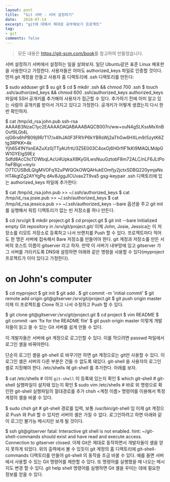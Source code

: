 ```yaml
---
layout: post
title:  "Git 서버 - 서버 설정하기"
date:   2018-07-14
excerpt: "git에 대해서 제대로 공부해보기 프로젝트"
tag:
- git
comments: false
---
```


> 모든 내용은 <https://git-scm.com/book>를 참고하여 만들었습니다.

서버 설정하기
서버에서 설정하는 일을 살펴보자. 일단 Ubuntu같은 표준 Linux 배포판을 사용한다고 가정한다. 사용자들은 아마도 authorized_keys 파일로 인증할 것이다. 먼저 git 계정을 만들고 사용자 홈 디렉토리에 .ssh 디렉토리를 만든다:

$ sudo adduser git
$ su git
$ cd
$ mkdir .ssh && chmod 700 .ssh
$ touch .ssh/authorized_keys && chmod 600 .ssh/authorized_keys
authorized_keys 파일에 SSH 공개키를 추가해야 사용자가 접근할 수 있다. 추가하기 전에 이미 알고 있는 사람의 공개키를 받아서 가지고 있다고 가정한다. 공개키가 어떻게 생겼는지 다시 한번 확인하자.

$ cat /tmp/id_rsa.john.pub
ssh-rsa AAAAB3NzaC1yc2EAAAADAQABAAABAQCB007n/ww+ouN4gSLKssMxXnBOvf9LGt4L
ojG6rs6hPB09j9R/T17/x4lhJA0F3FR1rP6kYBRsWj2aThGw6HXLm9/5zytK6Ztg3RPKK+4k
Yjh6541NYsnEAZuXz0jTTyAUfrtU3Z5E003C4oxOj6H0rfIF1kKI9MAQLMdpGW1GYEIgS9Ez
Sdfd8AcCIicTDWbqLAcU4UpkaX8KyGlLwsNuuGztobF8m72ALC/nLF6JLtPofwFBlgc+myiv
O7TCUSBdLQlgMVOFq1I2uPWQOkOWQAHukEOmfjy2jctxSDBQ220ymjaNsHT4kgtZg2AYYgPq
dAv8JggJICUvax2T9va5 gsg-keypair
.ssh 디렉토리에 있는 authorized_keys 파일에 추가한다:

$ cat /tmp/id_rsa.john.pub >> ~/.ssh/authorized_keys
$ cat /tmp/id_rsa.josie.pub >> ~/.ssh/authorized_keys
$ cat /tmp/id_rsa.jessica.pub >> ~/.ssh/authorized_keys
--bare 옵션을 주고 git init 를 실행해서 워킹 디렉토리가 없는 빈 저장소를 하나 만든다.

$ cd /srv/git
$ mkdir project.git
$ cd project.git
$ git init --bare
Initialized empty Git repository in /srv/git/project.git/
이제 John, Josie, Jessica는 이 저장소를 리모트 저장소로 등록하고 나서 브랜치를 Push 할 수 있다. 프로젝트마다 적어도 한 명은 서버에 접속해서 Bare 저장소를 만들어야 한다. git 계정과 저장소를 만든 서버의 호스트 이름이 gitserver 라고 하자. 만약 이 서버가 내부망에 있고 gitserver 가 그 서버를 가리키도록 DNS에 설정하면 아래와 같은 명령을 사용할 수 있다(myproject 프로젝트가 이미 있다고 가정한다).

# on John's computer
$ cd myproject
$ git init
$ git add .
$ git commit -m 'initial commit'
$ git remote add origin git@gitserver:/srv/git/project.git
$ git push origin master
이제 이 프로젝트를 Clone 하고 나서 수정하고 Push 할 수 있다.

$ git clone git@gitserver:/srv/git/project.git
$ cd project
$ vim README
$ git commit -am 'fix for the README file'
$ git push origin master
이렇게 개발자들이 읽고 쓸 수 있는 Git 서버를 쉽게 만들 수 있다.

이 개발자들은 서버에 git 계정으로 로그인할 수 있다. 이를 막으려면 passwd 파일에서 로그인 셸을 바꿔야한다.

단순히 로그인 셸을 git-shell 로 바꾸기만 하면 git 계정으로는 git만 사용할 수 있다. 이 로그인 셸은 서버의 다른 부분은 건들 수 없도록 돼있다. git-shell 을 사용자의 로그인 셸로 지정해야 한다. /etc/shells 에 git-shell 를 추가한다. 아래를 보자.

$ cat /etc/shells   # 이미 `git-shell` 이 등록돼 있는지 확인
$ which git-shell   # git-shell 실행파일이 설치돼 있는지 확인
$ sudo vim /etc/shells  # 바로 위 명령으로 확인한 git-shell 실행파일의 절대경로를 추가
chsh <계정 이름> 명령어를 이용해서 특정 계정의 셸을 바꿀 수 있다.

$ sudo chsh git  # git-shell 경로를 입력, 보통 /usr/bin/git-shell 임
이제 git 계정으로 Push 와 Pull 할 수 있지만 서버의 셸은 가질 수 없다. 로그인하려고 하면 아래와 같이 로그인 불가능 메시지만 보게 될 것이다.

$ ssh git@gitserver
fatal: Interactive git shell is not enabled.
hint: ~/git-shell-commands should exist and have read and execute access.
Connection to gitserver closed.
이제 Git은 제대로 동작하면서 개발자들이 셸을 얻지 못하게 되었다. 위의 출력에서 볼 수 있듯이 git 계정의 홈 디렉토리에 git-shell-commands 디렉토리를 만들어 git-shell 의 동작을 조금 바꿀 수 있다. 예를 들면 서버에서 사용할 수 있는 Git 명령어를 제한할 수 있다. 또 명령어를 실행했을 때 나오는 메시지도 변경 할 수 있다. git help shell 명령어를 실행하면 Git 셸을 꾸미는 데에 필요한 정보를 얻을 수 있다.  